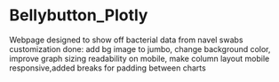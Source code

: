 # Bellybutton_Plotly

Webpage designed to show off bacterial data from navel swabs
customization done: add bg image to jumbo, change background color, improve graph sizing readability on mobile, make column layout mobile responsive,added breaks for padding between charts

